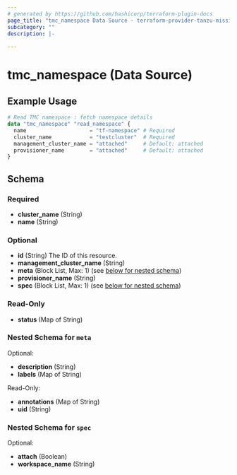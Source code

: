 ```yaml
---
# generated by https://github.com/hashicorp/terraform-plugin-docs
page_title: "tmc_namespace Data Source - terraform-provider-tanzu-mission-control"
subcategory: ""
description: |-
  
---
```


# tmc_namespace (Data Source)



## Example Usage

```terraform
# Read TMC namespace : fetch namespace details
data "tmc_namespace" "read_namespace" {
  name                    = "tf-namespace" # Required
  cluster_name            = "testcluster"  # Required
  management_cluster_name = "attached"     # Default: attached
  provisioner_name        = "attached"     # Default: attached
}
```

<!-- schema generated by tfplugindocs -->
## Schema

### Required

- **cluster_name** (String)
- **name** (String)

### Optional

- **id** (String) The ID of this resource.
- **management_cluster_name** (String)
- **meta** (Block List, Max: 1) (see [below for nested schema](#nestedblock--meta))
- **provisioner_name** (String)
- **spec** (Block List, Max: 1) (see [below for nested schema](#nestedblock--spec))

### Read-Only

- **status** (Map of String)

<a id="nestedblock--meta"></a>
### Nested Schema for `meta`

Optional:

- **description** (String)
- **labels** (Map of String)

Read-Only:

- **annotations** (Map of String)
- **uid** (String)


<a id="nestedblock--spec"></a>
### Nested Schema for `spec`

Optional:

- **attach** (Boolean)
- **workspace_name** (String)


